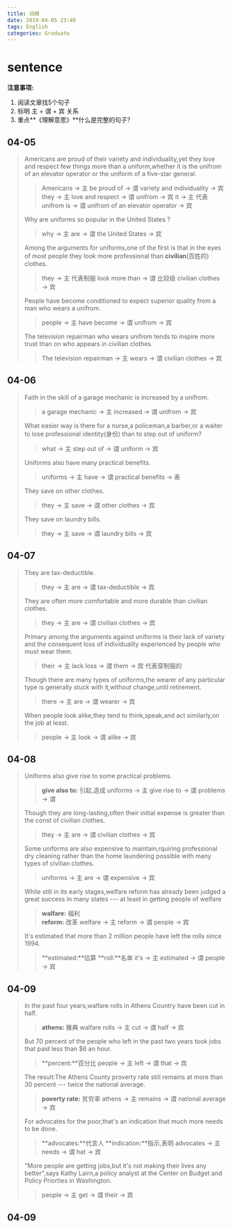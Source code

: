 ```yaml
---
title: 词根
date: 2019-04-05 23:40
tags: English
categories: Graduate
---
```



# sentence

**注意事项:**

1. 阅读文章找5个句子
2. 标明 主 + 谓 + 宾 关系
3. 重点**《理解意思》**什么是完整的句子?

## 04-05

> Americans are proud of their variety and individuality,yet they love and respect few things more than a uniform,whether it is the unifrom of an elevator operator or the uniform of a five-star general.
> > Americans → 主
> > be proud of → 谓
> > variety and individuality → 宾
> > they → 主
> > love and respect → 谓
> > unifrom → 宾
> > it → 主 代表 unifrom
> > is → 谓
> > unifrom of an elevator operator → 宾
> 
> Why are uniforms so popular in the United States ?
> > why → 主
> > are → 谓
> > the United States → 宾
> 
> Among the arguments for uniforms,one of the first is that in the eyes of most people they look more professional than **civilian**(百姓的) clothes.
> > they → 主 代表制服
> > look more than → 谓 比较级
> > civilian clothes → 宾
> 
> People have become conditioned to expect superior quality from a man who wears a unifrom.
> > people → 主
> > have become → 谓
> > unifrom → 宾
> 
> The television repairman who wears unifrom tends to inspire more trust than on who appears in civilian clothes.
> > The television repairman → 主
> > wears → 谓
> > civilian clothes → 宾


## 04-06

> Faith in the skill of a garage mechanic is increased by a unifrom.
> > a garage mechanic → 主
> > increased → 谓
> > unifrom → 宾
> 
> What easier way is there for a nurse,a policeman,a barber,or a waiter to lose professional identity(身份) than to step out of uniform?
> > what → 主
> > step out of → 谓
> > uniform → 宾
> 
> Uniforms also have many practical benefits.
> > uniforms → 主
> > have → 谓
> > practical benefits → 表
> 
> They save on other clothes.
> > they → 主
> > save → 谓
> > other clothes → 宾
> 
> They save on laundry bills.
> > they → 主
> > save → 谓
> > laundry bills → 宾


## 04-07

> They are tax-deductible.
> > they → 主
> > are → 谓
> > tax-deductible → 宾
> 
> They are often more comfortable and more durable than civilian clothes.
> > they → 主
> > are → 谓
> > civilian clothes → 宾
> 
> Primary among the arguments against uniforms is their lack of variety and the consequent loss of individuality experienced by people who must wear them.
> > their → 主
> > lack loss → 谓
> > them → 宾 代表穿制服的
> 
> Though there are many types of uniforms,the wearer of any particular type is generally stuck with it,without change,until retirement.
> > there → 主
> > are → 谓
> > wearer → 宾
> 
> When people look alike,they tend to think,speak,and act similarly,on the job at least.
> > people → 主
> > look → 谓
> > alike → 宾

## 04-08

> Uniforms also give rise to some practical problems.
> > **give also to:** 引起,造成 
> > uniforms → 主
> > give rise to → 谓
> > problems → 谓
> 
> Though they are long-lasting,often their initial expense is greater than the const of civilian clothes.
> > they → 主
> > are → 谓
> > civilian clothes → 宾
> 
> Some uniforms are also expensive to maintain,rquiring professional dry cleaning rather than  the home laundering possible with many types of civilian clothes.
> > uniforms → 主
> > are → 谓
> > expensive → 宾
> 
> While still in its early stages,welfare reform has already been judged a great success in many states --- at least in getting people of welfare
> > **walfare:** 福利  
> > **reform:** 改革
> > welfare → 主
> > reform → 谓
> > people → 宾
> 
> It's estimated that more than 2 million people have left the rolls since 1994.
> > **estimated:**估算
> > **roll:**名单
> > it's → 主
> > estimated → 谓
> > people → 宾

## 04-09

> In the past four years,walfare rolls in Athens Country have been cut in half.
> > **athens:** 雅典
> > walfare rolls → 主
> > cut → 谓
> > half → 宾
> 
> But 70 percent of the people who left in the past two years took jobs that paid less than $6 an hour.
> > **percent:**百分比
> > people → 主
> > left → 谓
> > that → 宾
> 
> The result:The Athens County proverty rate still remains at more than 30 percent --- twice the national average.
> > **poverty rate:** 贫穷率
> > athens → 主
> > remains → 谓
> > national average → 宾
> 
> For advocates for the poor,that's an indication that much more needs to be done.
> > **advocates:**代言人
> > **indication:**指示,表明
> > advocates → 主
> > needs → 谓
> > hat → 宾
> 
> "More people are getting jobs,but it's not making their lives any better",says Kathy Lairn,a policy analyst at the Center on Budget and Policy Priorties in Washington.
> > people → 主
> > get → 谓
> > their → 宾

## 04-09
